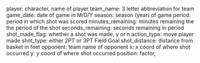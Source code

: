 player: character, name of player
team_name: 3 letter abbreviation for team
game_date: date of game in M/D/Y 
season:  season (year) of game 
period: period in which shot was scored
minutes_remaining: minutes remaining the the period of the shot
seconds_remaining: seconds remaining in period
shot_made_flag: whether a shot was made, y or n
action_type: move player made
shot_type: either 2PT or 3PT Field Goal
shot_distance: distance from basket in feet
opponent: team name of  opponent
x: x coord of where shot occurred
y: y coord of where shot occurred 
position: factor, 

